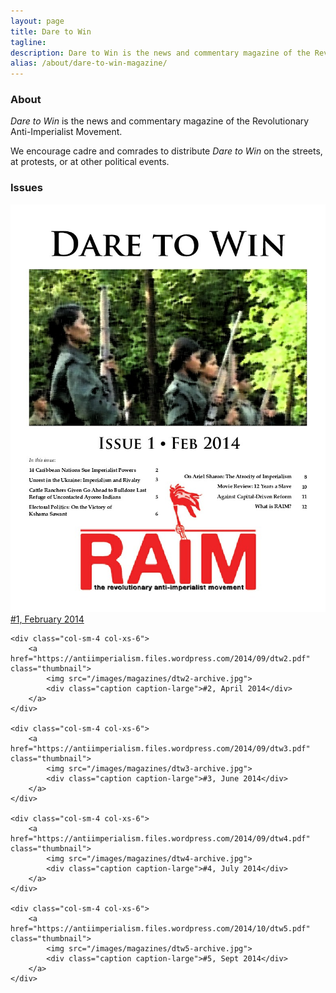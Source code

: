 ```yaml
---
layout: page
title: Dare to Win
tagline: 
description: Dare to Win is the news and commentary magazine of the Revolutionary Anti-Imperialist Movement.
alias: /about/dare-to-win-magazine/
---
```


### About

_Dare to Win_ is the news and commentary magazine of the Revolutionary Anti-Imperialist Movement.

We encourage cadre and comrades to distribute _Dare to Win_ on the streets, at protests, or at other political events.

### Issues

<div class="row">
	<div class="col-sm-4 col-xs-6">
		<a href="https://antiimperialism.files.wordpress.com/2014/09/dtw1.pdf" class="thumbnail">
			<img src="/images/magazines/dtw1-archive.jpg">
			<div class="caption caption-large">#1, February 2014</div>
		</a>
	</div>
	
	<div class="col-sm-4 col-xs-6">
		<a href="https://antiimperialism.files.wordpress.com/2014/09/dtw2.pdf" class="thumbnail">
			<img src="/images/magazines/dtw2-archive.jpg">
			<div class="caption caption-large">#2, April 2014</div>
		</a>
	</div>
	
	<div class="col-sm-4 col-xs-6">
		<a href="https://antiimperialism.files.wordpress.com/2014/09/dtw3.pdf" class="thumbnail">
			<img src="/images/magazines/dtw3-archive.jpg">
			<div class="caption caption-large">#3, June 2014</div>
		</a>
	</div>

	<div class="col-sm-4 col-xs-6">
		<a href="https://antiimperialism.files.wordpress.com/2014/09/dtw4.pdf" class="thumbnail">
			<img src="/images/magazines/dtw4-archive.jpg">
			<div class="caption caption-large">#4, July 2014</div>
		</a>
	</div>

	<div class="col-sm-4 col-xs-6">
		<a href="https://antiimperialism.files.wordpress.com/2014/10/dtw5.pdf" class="thumbnail">
			<img src="/images/magazines/dtw5-archive.jpg">
			<div class="caption caption-large">#5, Sept 2014</div>
		</a>
	</div>
</div>
